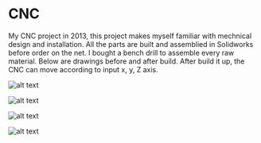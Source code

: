 # CNC
  My CNC project in 2013, this project makes myself familiar with mechnical design and installation. All the parts are built and assemblied in Solidworks before order on the net. I bought a bench drill to assemble every raw material. Below are drawings before and after build. After build it up, the CNC can move according to input x, y, Z axis.

![alt text](screenshots/总装_front.jpg "Front view")

![alt text](screenshots/总装_side.jpg "side view")

![alt text](screenshots/总装_top.jpg "top view")

![alt text](screenshots/雕刻机.jpg "Real picture")
